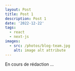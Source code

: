 ```yaml
---
layout: Post
title: Post 1
description: Post 1
date: '2022-12-22'
tags:
  - react
  - next-js
images:
  - src: /photos/blog-team.jpg
    alt: image alt attribute
---
```


En cours de rédaction ...